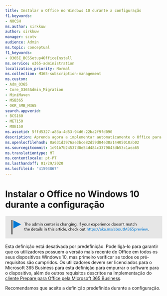 ```yaml
---
title: Instalar o Office no Windows 10 durante a configuração
f1.keywords:
- NOCSH
ms.author: sirkkuw
author: sirkkuw
manager: scotv
audience: Admin
ms.topic: conceptual
f1_keywords:
- O365E_BCSSetup4OfficeInstall
ms.service: o365-administration
localization_priority: Normal
ms.collection: M365-subscription-management
ms.custom:
- Adm_O365
- Core_O365Admin_Migration
- MiniMaven
- MSB365
- OKR_SMB_M365
search.appverid:
- BCS160
- MET150
- MOE150
ms.assetid: 5ffd5327-a83a-4d53-94d6-22ba2f9fd090
description: Aprenda agora a implementar automaticamente o Office para dispositivos Windows 10 durante a configuração.
ms.openlocfilehash: 8a631d3976ae3bce82d59d84e38a14405010ab02
ms.sourcegitcommit: 1c91b7b24537d0e54d484c3379043db53c1aea65
ms.translationtype: MT
ms.contentlocale: pt-PT
ms.lasthandoff: 01/29/2020
ms.locfileid: "41593867"
---
```

# <a name="install-office-on-windows-10-during-setup"></a>Instalar o Office no Windows 10 durante a configuração

![Banner que https://aka.ms/aboutM365previewaponta para .](media/m365admincenterchanging.png)

Esta definição está desativada por predefinição. Pode ligá-lo para garantir que os utilizadores possuem a versão mais recente do Office em todos os seus dispositivos Windows 10, mas primeiro verificar se todos os pré-requisitos são cumpridos. Os utilizadores devem ser licenciados para o Microsoft 365 Business para esta definição para empurrar o software para o dispositivo, além de outros requisitos descritos na Implementação do [cliente Prepare para Office pela Microsoft 365 Business](prepare-for-office-client-deployment.md).
  
Recomendamos que aceite a definição predefinida durante a configuração.
